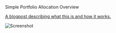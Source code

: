 Simple Portfolio Allocation Overview

[A blogpost describing what this is and how it works.](https://bartosz.pranczke.com/articles/simple_portfolio_allocation_overview.html) 

![Screenshot](https://bartosz.pranczke.com/img/spao_2.jpg)


